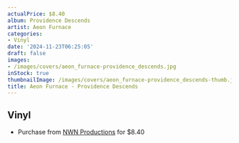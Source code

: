 ```yaml
---
actualPrice: $8.40
album: Providence Descends
artist: Aeon Furnace
categories:
- Vinyl
date: '2024-11-23T06:25:05'
draft: false
images:
- /images/covers/aeon_furnace-providence_descends.jpg
inStock: true
thumbnailImage: /images/covers/aeon_furnace-providence_descends-thumb.jpg
title: Aeon Furnace - Providence Descends
---
```


## Vinyl
* Purchase from [NWN Productions](http://shop.nwnprod.com/index.php?route=product/product&path=75&product_id=31007&sort=pd.name&order=ASC) for $8.40
